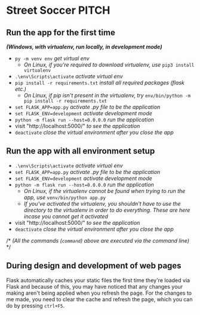 # Street Soccer PITCH
## Run the app for the first time 
***(Windows, with virtualenv, run locally, in development mode)***

- `py -m venv env` *get virtual env*
    - *On Linux, if you're required to download virtualenv, use* `pip3 install virtualenv`
- `.\env\Scripts\activate` *activate virtual env*
- `pip install -r requirements.txt` *install all required packages (flask etc.)*
    - *On Linux, if pip isn't present in the virtualenv, try* `env/bin/python -m pip install -r requirements.txt`
- `set FLASK_APP=app.py` *activate .py file to be the application*
- `set FLASK_ENV=development` *activate development mode*
- `python -m flask run --host=0.0.0.0` *run the application*
- visit "http://localhost:5000/" *to see the application*
- `deactivate` *close the virtual environment after you close the app*

## Run the app with all environment setup

- `.\env\Scripts\activate` *activate virtual env*
- `set FLASK_APP=app.py` *activate .py file to be the application*
- `set FLASK_ENV=development` *activate development mode*
- `python -m flask run --host=0.0.0.0` *run the application*
    - *On Linux, if the virtualenv cannot be found when trying to run the app, use* `venv/bin/python app.py`
    - *If you've activated the virtualenv, you shouldn't have to use the directory to the virtualenv in order to do everything. These are here incase you cannot get it activated*
- visit "http://localhost:5000/" *to see the application*
- `deactivate` *close the virtual environment after you close the app*

/* *(All the commands (`command`) above are executed via the command line)* */

## During design and development of web pages
Flask automatically caches your static files the first time they're loaded via Flask and because of this, you may have noticed that any changes your making aren't being applied when you refresh the page. For the changes to me made, you need to clear the cache and refresh the page, which you can do by pressing `ctrl+F5`.